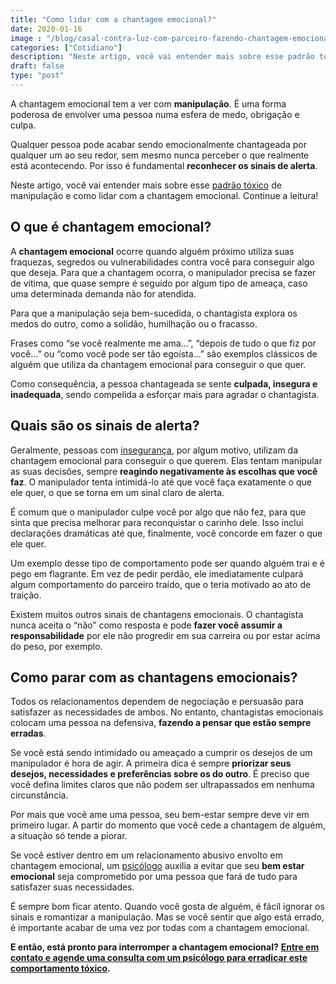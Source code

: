 ```yaml
---
title: "Como lidar com a chantagem emocional?"
date: 2020-01-16
image : "/blog/casal-contra-luz-com-parceiro-fazendo-chantagem-emocional.jpg"
categories: ["Cotidiano"]
description: "Neste artigo, você vai entender mais sobre esse padrão tóxico de manipulação e como lidar com a chantagem emocional."
draft: false
type: "post"
---
```


A chantagem emocional tem a ver com **manipulação**. É uma forma poderosa de envolver uma pessoa numa esfera de medo, obrigação e culpa.

Qualquer pessoa pode acabar sendo emocionalmente chantageada por qualquer um ao seu redor, sem mesmo nunca perceber o que realmente está acontecendo. Por isso é fundamental **reconhecer os sinais de alerta**.

Neste artigo, você vai entender mais sobre esse [padrão tóxico](/relacionamento-toxico-entenda-se-voce-esta-em-um/) de manipulação e como lidar com a chantagem emocional. Continue a leitura!

## **O que é chantagem emocional?**

A **chantagem emocional** ocorre quando alguém próximo utiliza suas fraquezas, segredos ou vulnerabilidades contra você para conseguir algo que deseja. Para que a chantagem ocorra, o manipulador precisa se fazer de vítima, que quase sempre é seguido por algum tipo de ameaça, caso uma determinada demanda não for atendida.

Para que a manipulação seja bem-sucedida, o chantagista explora os medos do outro, como a solidão, humilhação ou o fracasso.

Frases como “se você realmente me ama…”, “depois de tudo o que fiz por você…” ou “como você pode ser tão egoísta…” são exemplos clássicos de alguém que utiliza da chantagem emocional para conseguir o que quer.

Como consequência, a pessoa chantageada se sente **culpada, insegura e inadequada**, sendo compelida a esforçar mais para agradar o chantagista.

## **Quais são os sinais de alerta?**

Geralmente, pessoas com [insegurança](/5-dicas-para-vencer-a-inseguranca-no-relacionamento/), por algum motivo, utilizam da chantagem emocional para conseguir o que querem. Elas tentam manipular as suas decisões, sempre **reagindo negativamente às escolhas que você faz**. O manipulador tenta intimidá-lo até que você faça exatamente o que ele quer, o que se torna em um sinal claro de alerta.

É comum que o manipulador culpe você por algo que não fez, para que sinta que precisa melhorar para reconquistar o carinho dele. Isso inclui declarações dramáticas até que, finalmente, você concorde em fazer o que ele quer.

Um exemplo desse tipo de comportamento pode ser quando alguém trai e é pego em flagrante. Em vez de pedir perdão, ele imediatamente culpará algum comportamento do parceiro traído, que o teria motivado ao ato de traição.

Existem muitos outros sinais de chantagens emocionais. O chantagista nunca aceita o “não” como resposta e pode **fazer você assumir a responsabilidade** por ele não progredir em sua carreira ou por estar acima do peso, por exemplo.

## **Como parar com as chantagens emocionais?**

Todos os relacionamentos dependem de negociação e persuasão para satisfazer as necessidades de ambos. No entanto, chantagistas emocionais colocam uma pessoa na defensiva, **fazendo a pensar que estão sempre erradas**.

Se você está sendo intimidado ou ameaçado a cumprir os desejos de um manipulador é hora de agir. A primeira dica é sempre **priorizar seus desejos, necessidades e preferências sobre os do outro**. É preciso que você defina limites claros que não podem ser ultrapassados em nenhuma circunstância.

Por mais que você ame uma pessoa, seu bem-estar sempre deve vir em primeiro lugar. A partir do momento que você cede a chantagem de alguém, a situação só tende a piorar.

Se você estiver dentro em um relacionamento abusivo envolto em chantagem emocional, um [psicólogo](/sinais-que-seu-filho-precisa-de-um-psicologo/) auxilia a evitar que seu **bem estar emocional** seja comprometido por uma pessoa que fará de tudo para satisfazer suas necessidades.

É sempre bom ficar atento. Quando você gosta de alguém, é fácil ignorar os sinais e romantizar a manipulação. Mas se você sentir que algo está errado, é importante acabar de uma vez por todas com a chantagem emocional.

**E então, está pronto para interromper a chantagem emocional?** [**Entre em contato e agende uma consulta com um psicólogo para erradicar este comportamento tóxico**](/contato/)**.**